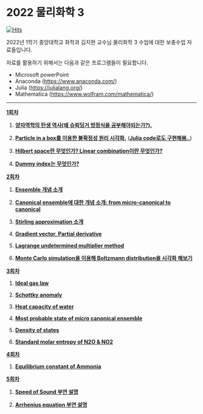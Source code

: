 # 2022 물리화학 3

[![Hits](https://hits.seeyoufarm.com/api/count/incr/badge.svg?url=https%3A%2F%2Fgithub.com%2Fthereexist%2FPhysical_chemistry_3&count_bg=%2379C83D&title_bg=%23555555&icon=&icon_color=%23E7E7E7&title=hits&edge_flat=false)](https://hits.seeyoufarm.com)

2022년 1학기 중앙대학교 화학과 김지현 교수님 물리화학 3 수업에 대한 보충수업 자료들입니다.

자료를 활용하기 위해서는 다음과 같은 프로그램들이 필요합니다.

- Microsoft powerPoint
- Anaconda (https://www.anaconda.com/)
- Julia (https://julialang.org/)
- Mathematica (https://www.wolfram.com/mathematica/)

-------------------------------------------------------------------------------------

[**1회차**](https://github.com/thereexist/Physical_chemistry_3/tree/main/Particle_in_a_box)

1. [**양자역학의 탄생 역사(왜 슈뢰딩거 방정식을 공부해야되는가?).**](https://github.com/thereexist/Physical_chemistry_3/blob/main/Particle_in_a_box/presentation.pptx)

2. [**Particle in a box를 이용한 불확정성 원리 시각화.**](https://github.com/thereexist/Physical_chemistry_3/blob/main/Particle_in_a_box/particle_in_a_box.ipynb)   ([**Julia code로도 구현해봄..**](https://github.com/thereexist/Physical_chemistry_3/blob/main/Particle_in_a_box/particle_in_a_box_julia.ipynb))

3. [**Hilbert space란 무엇인가? Linear combination이란 무엇인가?**](https://github.com/thereexist/Physical_chemistry_3/blob/main/Particle_in_a_box/particle_in_a_box.ipynb)

4. [**Dummy index는 무엇인가?**](https://github.com/thereexist/Physical_chemistry_3/blob/main/Particle_in_a_box/particle_in_a_box.ipynb)

[**2회차**](https://github.com/thereexist/Physical_chemistry_3/tree/main/Ensemble%20state)

1. [**Ensemble 개념 소개**](https://github.com/thereexist/Physical_chemistry_3/blob/main/Ensemble%20state/Ensemble_state_Stirling_Approx.ipynb)

2. [**Canonical ensemble에 대한 개념 소개: from micro-canonical to canonical**](https://github.com/thereexist/Physical_chemistry_3/blob/main/Ensemble%20state/Canonical_ensemble.ipynb)

3. [**Stirling approximation 소개**](https://github.com/thereexist/Physical_chemistry_3/blob/main/Ensemble%20state/Ensemble_state_Stirling_Approx.ipynb)

4. [**Gradient vector, Partial derivative**](https://github.com/thereexist/Physical_chemistry_3/blob/main/Ensemble%20state/Ensemble_state_Stirling_Approx.ipynb)

5. [**Lagrange undetermined multiplier method**](https://github.com/thereexist/Physical_chemistry_3/blob/main/Ensemble%20state/Ensemble_state_Stirling_Approx.ipynb)

6. [**Monte Carlo simulation을 이용해 Boltzmann distribution을 시각화 해보기**](https://github.com/thereexist/Physical_chemistry_3/tree/main/Ensemble%20state/Monte%20Carlo%20simulations%20to%20sample%20the%20canonical%20distribution)

[**3회차**](https://github.com/thereexist/Physical_chemistry_3/tree/main/Partition_function)

1. [**Ideal gas law**](https://github.com/thereexist/Physical_chemistry_3/blob/main/Partition_function/ideal_gas_law.ipynb)

2. [**Schottky anomaly**](https://github.com/thereexist/Physical_chemistry_3/blob/main/Partition_function/schottky_anomaly.ipynb)

3. [**Heat capacity of water**](https://github.com/thereexist/Physical_chemistry_3/blob/main/Partition_function/heat_capacity.ipynb)

4. [**Most probable state of micro canonical ensemble**](https://github.com/thereexist/Physical_chemistry_3/blob/main/Partition_function/most_probable_state_of_micro_canonical_ensemble.ipynb)

5. [**Density of states**](https://github.com/thereexist/Physical_chemistry_3/blob/main/Partition_function/density_of_state.ipynb)

6. [**Standard molar entropy of N2O & NO2**](https://github.com/thereexist/Physical_chemistry_3/blob/main/Partition_function/system_entropy.ipynb)


[**4회차**](https://github.com/thereexist/Physical_chemistry_3/tree/main/Chemical_equilibrium)

1. [**Equilibrium constant of Ammonia**](https://github.com/thereexist/Physical_chemistry_3/blob/main/Chemical_equilibrium/Ammonia_synthesis.ipynb)

[**5회차**](https://github.com/thereexist/Physical_chemistry_3/tree/main/Speed_of_sound)

1. [**Speed of Sound 부연 설명**](https://github.com/thereexist/Physical_chemistry_3/blob/main/Speed_of_sound/Adiabatic_process.ipynb)

2. [**Arrhenius equation 부연 설명**](https://github.com/thereexist/Physical_chemistry_3/blob/main/Chemical_equilibrium/Arrhenius_equation.ipynb)